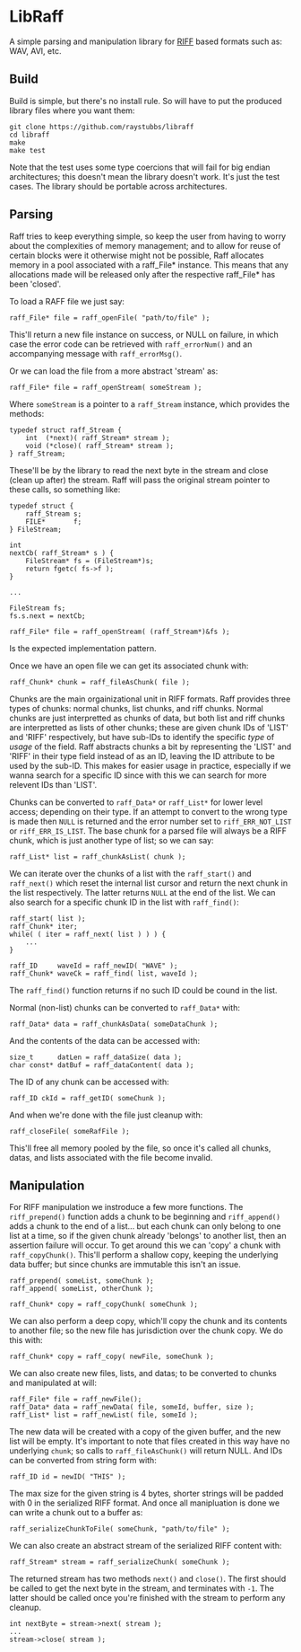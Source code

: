 # LibRaff
A simple parsing and manipulation library for
[RIFF](https://en.wikipedia.org/wiki/Resource_Interchange_File_Format)
based formats such as: WAV, AVI, etc.

## Build
Build is simple, but there's no install rule.  So will have to put
the produced library files where you want them:

    git clone https://github.com/raystubbs/libraff
    cd libraff
    make
    make test

Note that the test uses some type coercions that will fail for big
endian architectures; this doesn't mean the library doesn't work.
It's just the test cases.  The library should be portable across
architectures.

## Parsing
Raff tries to keep everything simple, so keep the user from having
to worry about the complexities of memory management; and to allow
for reuse of certain blocks were it otherwise might not be possible,
Raff allocates memory in a pool associated with a raff_File* instance.
This means that any allocations made will be released only after
the respective raff_File* has been 'closed'.

To load a RAFF file we just say:

    raff_File* file = raff_openFile( "path/to/file" );

This'll return a new file instance on success, or NULL on failure,
in which case the error code can be retrieved with `raff_errorNum()`
and an accompanying message with `raff_errorMsg()`.

Or we can load the file from a more abstract 'stream' as:

    raff_File* file = raff_openStream( someStream );

Where `someStream` is a pointer to a `raff_Stream` instance, which
provides the methods:

    typedef struct raff_Stream {
        int  (*next)( raff_Stream* stream );
        void (*close)( raff_Stream* stream );
    } raff_Stream;

These'll be by the library to read the next byte in the stream
and close (clean up after) the stream.  Raff will pass the
original stream pointer to these calls, so something like:

    typedef struct {
        raff_Stream s;
        FILE*       f;
    } FileStream;
    
    int
    nextCb( raff_Stream* s ) {
        FileStream* fs = (FileStream*)s;
        return fgetc( fs->f );
    }
    
    ...
    
    FileStream fs;
    fs.s.next = nextCb;
    
    raff_File* file = raff_openStream( (raff_Stream*)&fs );

Is the expected implementation pattern.

Once we have an open file we can get its associated chunk with:

    raff_Chunk* chunk = raff_fileAsChunk( file );

Chunks are the main orgainizational unit in RIFF formats.  Raff
provides three types of chunks: normal chunks, list chunks, and riff
chunks.  Normal chunks are just interpretted as chunks of data,
but both list and riff chunks are interpretted as lists of other
chunks; these are given chunk IDs of 'LIST' and 'RIFF' respectively,
but have sub-IDs to identify the specific _type_ of _usage_ of the
field.  Raff abstracts chunks a bit by representing the 'LIST' and 'RIFF'
in their type field instead of as an ID, leaving the ID attribute
to be used by the sub-ID.  This makes for easier usage in practice,
especially if we wanna search for a specific ID since with this we
can search for more relevent IDs than 'LIST'.

Chunks can be converted to `raff_Data*` or `raff_List*` for lower
level access; depending on their type.  If an attempt to convert
to the wrong type is made then `NULL` is returned and the error
number set to `riff_ERR_NOT_LIST` or `riff_ERR_IS_LIST`.  The
base chunk for a parsed file will always be a RIFF chunk, which
is just another type of list; so we can say:

    raff_List* list = raff_chunkAsList( chunk );

We can iterate over the chunks of a list with the `raff_start()` and
`raff_next()` which reset the internal list cursor and return the
next chunk in the list respectively.  The latter returns `NULL` at
the end of the list.  We can also search for a specific chunk ID
in the list with `raff_find()`:

    raff_start( list );
    raff_Chunk* iter;
    while( ( iter = raff_next( list ) ) ) {
        ...
    }
    
    raff_ID     waveId = raff_newID( "WAVE" );
    raff_Chunk* waveCk = raff_find( list, waveId );

The `raff_find()` function returns if no such ID could be cound in
the list.

Normal (non-list) chunks can be converted to `raff_Data*` with:

    raff_Data* data = raff_chunkAsData( someDataChunk );

And the contents of the data can be accessed with:

    size_t      datLen = raff_dataSize( data );
    char const* datBuf = raff_dataContent( data );

The ID of any chunk can be accessed with:

    raff_ID ckId = raff_getID( someChunk );

And when we're done with the file just cleanup with:

    raff_closeFile( someRafFile );

This'll free all memory pooled by the file, so once it's called
all chunks, datas, and lists associated with the file become
invalid.

## Manipulation
For RIFF manipulation we instroduce a few more functions.  The
`riff_prepend()` function adds a chunk to be beginning and
`riff_append()` adds a chunk to the end of a list... but
each chunk can only belong to one list at a time, so if the
given chunk already 'belongs' to another list, then an assertion
failure will occur.  To get around this we can 'copy' a chunk
with `raff_copyChunk()`.  This'll perform a shallow copy, keeping
the underlying data buffer; but since chunks are immutable this
isn't an issue.

    raff_prepend( someList, someChunk );
    raff_append( someList, otherChunk );
    
    raff_Chunk* copy = raff_copyChunk( someChunk );

We can also perform a deep copy, which'll copy the chunk and its
contents to another file; so the new file has jurisdiction over
the chunk copy.  We do this with:

    raff_Chunk* copy = raff_copy( newFile, someChunk );

We can also create new files, lists, and datas; to be converted to
chunks and manipulated at will:

    raff_File* file = raff_newFile();
    raff_Data* data = raff_newData( file, someId, buffer, size );
    raff_List* list = raff_newList( file, someId );

The new data will be created with a copy of the given buffer, and the
new list will be empty.  It's important to note that files created
in this way have no underlying `chunk`; so calls to `raff_fileAsChunk()`
will return NULL.  And IDs can be converted from string form with:

    raff_ID id = newID( "THIS" );

The max size for the given string is 4 bytes, shorter strings will
be padded with 0 in the serialized RIFF format.  And once all
manipluation is done we can write a chunk out to a buffer as:

    raff_serializeChunkToFile( someChunk, "path/to/file" );

We can also create an abstract stream of the serialized RIFF content
with:

    raff_Stream* stream = raff_serializeChunk( someChunk );

The returned stream has two methods `next()` and `close()`.  The
first should be called to get the next byte in the stream, and
terminates with `-1`.  The latter should be called once you're
finished with the stream to perform any cleanup.

    int nextByte = stream->next( stream );
    ...
    stream->close( stream );


